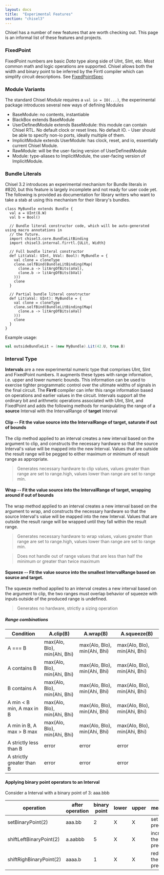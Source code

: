 ```yaml
---
layout: docs
title:  "Experimental Features"
section: "chisel3"
---
```


Chisel has a number of new features that are worth checking out.  This page is an informal list of these features and projects.

### FixedPoint
FixedPoint numbers are basic *Data* type along side of UInt, SInt, etc.  Most common math and logic operations
are supported. Chisel allows both the width and binary point to be inferred by the Firrtl compiler which can simplify
circuit descriptions. See [FixedPointSpec](https://github.com/freechipsproject/chisel3/tree/master/src/test/scala/chiselTests/FixedPointSpec.scala)

### Module Variants
The standard Chisel *Module* requires a ```val io = IO(...)```, the experimental package introduces several
new ways of defining Modules
- BaseModule: no contents, instantiable
- BlackBox extends BaseModule
- UserDefinedModule extends BaseModule: this module can contain Chisel RTL. No default clock or reset lines. No default IO. - User should be able to specify non-io ports, ideally multiple of them.
- ImplicitModule extends UserModule: has clock, reset, and io, essentially current Chisel Module.
- RawModule: will be the user-facing version of UserDefinedModule
- Module: type-aliases to ImplicitModule, the user-facing version of ImplicitModule.

### Bundle Literals

Chisel 3.2 introduces an experimental mechanism for Bundle literals in #820, but this feature is largely incomplete and not ready for user code yet. The following is provided as documentation for library writers who want to take a stab at using this mechanism for their library's bundles.

```mdoc scala
class MyBundle extends Bundle {
  val a = UInt(8.W)
  val b = Bool()

  // Bundle literal constructor code, which will be auto-generated using macro annotations in
  // the future.
  import chisel3.core.BundleLitBinding
  import chisel3.internal.firrtl.{ULit, Width}

  // Full bundle literal constructor
  def Lit(aVal: UInt, bVal: Bool): MyBundle = {
    val clone = cloneType
    clone.selfBind(BundleLitBinding(Map(
      clone.a -> litArgOfBits(aVal),
      clone.b -> litArgOfBits(bVal)
    )))
    clone
  }

  // Partial bundle literal constructor
  def Lit(aVal: UInt): MyBundle = {
    val clone = cloneType
    clone.selfBind(BundleLitBinding(Map(
      clone.a -> litArgOfBits(aVal)
    )))
    clone
  }
}
```

Example usage:

```scala
val outsideBundleLit = (new MyBundle).Lit(42.U, true.B)
```

### Interval Type

**Intervals** are a new experimental numeric type that comprises UInt, SInt and FixedPoint numbers.
It augments these types with range information, i.e. upper and lower numeric bounds.
This information can be used to exercise tighter programmatic control over the ultimate widths of
signals in the final circuit.  The **Firrtl** compiler can infer this range information based on
operations and earlier values in the circuit. Intervals support all the ordinary bit and arithmetic operations
associated with UInt, SInt, and FixedPoint and adds the following methods for manipulating the range of
a **source** Interval with the IntervalRange of **target** Interval

#### Clip -- Fit the value **source** into the IntervalRange of **target**, saturate if out of bounds
The clip method applied to an interval creates a new interval based on the argument to clip,
and constructs the necessary hardware so that the source Interval's value will be mapped into the new Interval.
Values that are outside the result range will be pegged to either maximum or minimum of result range as appropriate.

> Generates necessary hardware to clip values, values greater than range are set to range.high, values lower than range are set to range min.

#### Wrap -- Fit the value **source** into the IntervalRange of **target**, wrapping around if out of bounds
The wrap method applied to an interval creates a new interval based on the argument to wrap,
and constructs the necessary
hardware so that the source Interval's value will be mapped into the new Interval.
Values that are outside the result range will be wrapped until they fall within the result range.

> Generates necessary hardware to wrap values, values greater than range are set to range.high, values lower than range are set to range min.

> Does not handle out of range values that are less than half the minimum or greater than twice maximum

#### Squeeze -- Fit the value **source** into the smallest IntervalRange based on source and target.
The squeeze method applied to an interval creates a new interval based on the argument to clip, the two ranges must overlap
behavior of squeeze with inputs outside of the produced range is undefined.

> Generates no hardware, strictly a sizing operation

##### Range combinations

| Condition | A.clip(B) | A.wrap(B) | A.squeeze(B) |
| --------- | --------------- | --------------- | --------------- |
| A === B   | max(Alo, Blo), min(Ahi, Bhi)  | max(Alo, Blo), min(Ahi, Bhi)  | max(Alo, Blo), min(Ahi, Bhi)  |
| A contains B   | max(Alo, Blo), min(Ahi, Bhi)  | max(Alo, Blo), min(Ahi, Bhi)  | max(Alo, Blo), min(Ahi, Bhi)  |
| B contains A   | max(Alo, Blo), min(Ahi, Bhi)  | max(Alo, Blo), min(Ahi, Bhi)  | max(Alo, Blo), min(Ahi, Bhi)  |
| A min < B min, A max in B  | max(Alo, Blo), min(Ahi, Bhi)  | max(Alo, Blo), min(Ahi, Bhi)  | max(Alo, Blo), min(Ahi, Bhi)  |
| A min in B, A max > B max  | max(Alo, Blo), min(Ahi, Bhi)  | max(Alo, Blo), min(Ahi, Bhi)  | max(Alo, Blo), min(Ahi, Bhi)  |
| A strictly less than B   | error               | error               | error               |
| A strictly greater than B   | error               | error               | error               |


#### Applying binary point operators to an Interval

Consider a Interval with a binary point of 3: aaa.bbb

| operation | after operation | binary point | lower | upper | meaning |
| --------- | --------------- | ------------ | ----- | ----- | ------- |
| setBinaryPoint(2) | aaa.bb |  2 | X | X  | set the precision |
| shiftLeftBinaryPoint(2) | a.aabbb |  5 | X | X  | increase the precision |
| shiftRighBinaryPoint(2) | aaaa.b |  1 | X | X  | reduce the precision |
